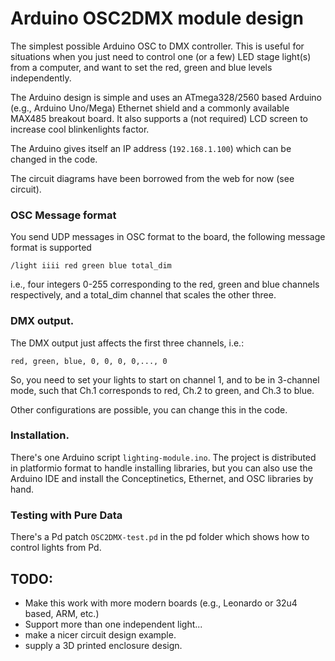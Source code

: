 # Arduino OSC2DMX module design

The simplest possible Arduino OSC to DMX controller. This is useful for situations when you just need to control one (or a few) LED stage light(s) from a computer, and want to set the red, green and blue levels independently.

The Arduino design is simple and uses an ATmega328/2560 based Arduino (e.g., Arduino Uno/Mega) Ethernet shield and a commonly available MAX485 breakout board. It also supports a (not required) LCD screen to increase cool blinkenlights factor.

The Arduino gives itself an IP address (`192.168.1.100`) which can be changed in the code.

The circuit diagrams have been borrowed from the web for now (see circuit).

### OSC Message format

You send UDP messages in OSC format to the board, the following message format is supported

    /light iiii red green blue total_dim

i.e., four integers 0-255 corresponding to the red, green and blue channels respectively, and a total_dim channel that scales the other three.

### DMX output.

The DMX output just affects the first three channels, i.e.:

    red, green, blue, 0, 0, 0, 0,..., 0

So, you need to set your lights to start on channel 1, and to be in 3-channel mode, such that Ch.1 corresponds to red, Ch.2 to green, and Ch.3 to blue.

Other configurations are possible, you can change this in the code.

### Installation.

There's one Arduino script `lighting-module.ino`. The project is distributed in platformio format to handle installing libraries, but you can also use the Arduino IDE and install the Conceptinetics, Ethernet, and OSC libraries by hand.

### Testing with Pure Data

There's a Pd patch `OSC2DMX-test.pd` in the pd folder which shows how to control lights from Pd.

## TODO:

- Make this work with more modern boards (e.g., Leonardo or 32u4 based, ARM, etc.)
- Support more than one independent light...
- make a nicer circuit design example.
- supply a 3D printed enclosure design.


